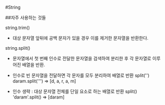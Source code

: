 #String


##자주 사용하는 것들

string.trim()
 - 대상 문자열 앞뒤에 공백 문자가 있을 경우 이를 제거한 문자열을 반환한다.


string.split()
 - 문자열에서 첫 번째 인수로 전달한 문자열을 검색하여 분리한 후 각 문자열로 이루어진 배열을 반환.


 - 인수로 빈 문자열을 전달하면 각 문자를 모두 분리하여 배열로 반환 split('')     
   daram.split(''')   => [d, a, r, a, m]


 - 인수 생략 : 대상 문자열 전체를 단일 요소로 하는 배열로 반환 split()          
   'daram'.split()  => [daram]


